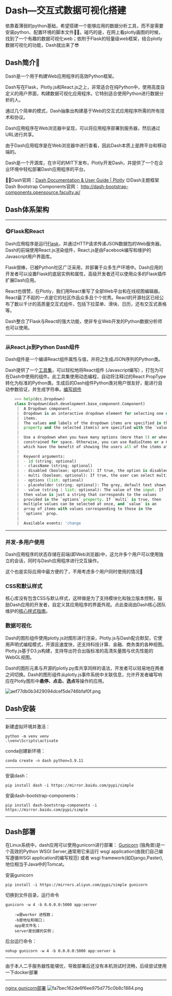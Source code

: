 # Dash—交互式数据可视化搭建
依靠着薄弱的python基础，希望搭建一个能够应用的数据分析工具，而不是需要安装python、配置环境的脚本文件🧑‍💻。碰巧的是，在网上看plotly画图的时候，找到了一个有趣的数据可视化web；依附于Flask的轻量级web框架，结合plotly数据可视化的功能，Dash就出来了😎

## Dash简介🚩
Dash是一个用于构建Web应用程序的高效Python框架。

Dash写在Flask，Plotly.js和React.js之上，非常适合在纯Python中，使用高度自定义的用户界面，构建数据可视化应用程序。它特别适合使用Python进行数据分析的人。

通过几个简单的模式，Dash抽象出构建基于Web的交互式应用程序所需的所有技术和协议。

Dash应用程序在Web浏览器中呈现，可以将应用程序部署到服务器，然后通过URL进行共享。

由于Dash应用程序是在Web浏览器中进行查看，因此Dash本质上是跨平台和移动端的。

Dash是一个开源库，在许可的MIT下发布，Plotly开发Dash，并提供了一个在企业环境中轻松部署Dash应用程序的平台。

🏳️‍🌈Dash官网：[Dash Documentation & User Guide | Plotly](https://dash.plotly.com/)
😌Dash主题框架 Dash Bootstrap Components官网：
http://dash-bootstrap-components.opensource.faculty.ai/

## Dash体系架构 
***
###  😋Flask和React
Dash应用程序是运行[Flask](https://links.jianshu.com/go?to=http%3A%2F%2Fflask.pocoo.org%2F)，并通过HTTP请求传递JSON数据包的Web服务器。Dash的前端使用React.js渲染组件，React.js是由Facebook编写和维护的Javascript用户界面库。

Flask很棒，已被Python社区广泛采用，并部署于众多生产环境中。Dash应用的开发者可以设置Flask的底层实例和属性，高级开发者还可以使用众多的Flask插件扩展Dash应用。

React也很赞，在Plotly，我们用React重写了全部Web平台和在线视图编辑器。React最了不起的一点是它的社区作品众多且个个优秀。React的开源社区已经公布了数以千计的高质量交互式组件，包括下拉菜单、滑块、日历，还有交互式表格等。

Dash整合了Flask与React的强大功能，使非专业Web开发的Python数据分析师也可以使用。
***
### 从React.js到Python Dash组件
Dash组件是一个编译React组件属性与值，并将之生成JSON序列的Python类。

Dash提供了一个[工具集](https://links.jianshu.com/go?to=https%3A%2F%2Fgithub.com%2Fplotly%2Fdash-components-archetype)，可以轻松地将React组件 (Javascript编写) ，打包为可在Dash中使用的组件。此工具集使用动态编程，自动将注释过的React PropType转化为标准的Python类。生成后的Dash组件Python类对用户很友好，能进行自动参数验证，并生成字符串。[编写组件](https://dash.plotly.com/plugins)
```python
    >>> help(dcc.Dropdown)
    class Dropdown(dash.development.base_component.Component)
     |  A Dropdown component.
     |  Dropdown is an interactive dropdown element for selecting one or more
     |  items.
     |  The values and labels of the dropdown items are specified in the `options`
     |  property and the selected item(s) are specified with the `value` property.
     |
     |  Use a dropdown when you have many options (more than 5) or when you are
     |  constrained for space. Otherwise, you can use RadioItems or a Checklist,
     |  which have the benefit of showing the users all of the items at once.
     |
     |  Keyword arguments:
     |  - id (string; optional)
     |  - className (string; optional)
     |  - disabled (boolean; optional): If true, the option is disabled
     |  - multi (boolean; optional): If true, the user can select multiple values
     |  - options (list; optional)
     |  - placeholder (string; optional): The grey, default text shown when no option is selected
     |  - value (string | list; optional): The value of the input. If `multi` is false (the default)
     |  then value is just a string that corresponds to the values
     |  provided in the `options` property. If `multi` is true, then
     |  multiple values can be selected at once, and `value` is an
     |  array of items with values corresponding to those in the
     |  `options` prop.
     |
     |  Available events: 'change
```
***
### 并发-多用户使用
Dash应用程序的状态存储在前端(即Web浏览器)中，这允许多个用户可以使用独立的会话，同时与Dash应用程序进行交互操作。

这个也是实际应用中最方便的了，不用考虑多个用户同时使用的情况🤞

###  CSS和默认样式
核心库没有包含CSS与默认样式，这样做是为了支持模块化和独立版本控制，鼓励Dash应用的开发者，自定义其应用程序的界面外观。点此查阅由Dash核心团队维护的[核心样式指南](https://links.jianshu.com/go?to=https%3A%2F%2Fcodepen.io%2Fchriddyp%2Fpen%2FbWLwgP)。

###  数据可视化
Dash的图形组件使用plotly.js对图形进行渲染，Plotly.js与Dash配合默契，它使用声明式编程模式，开源且速度快，还支持科技计算、金融、商务类的各种视图。Plotly.js基于D3.js构建，支持导出符合出版标准的高清矢量图与优先性能的WebGL视图。

Dash的图形元素与开源的plotly.py库共享同样的语法，开发者可以轻易地在两者之间切换。Dash的图形组件从plotly.js事件系统中关联信息，允许开发者编写响应在Plotly图形中**悬停、点击、选点**等操作的应用。

![aef77db0b3429094dcef5de746bfaf0f.png](aef77db0b3429094dcef5de746bfaf0f.png)

## Dash安装
***
新建虚拟环境并激活：
```
python -m venv venv
.\venv\Scripts\activate
```
conda创建新环境：
```
conda create -n dash python=3.9.11
```
***
安装dash：
```
pip install dash -i https://mirror.baidu.com/pypi/simple
```
安装dash-bootstrap-components：
```
pip install dash-bootstrap-components -i https://mirror.baidu.com/pypi/simple
```
***

## Dash部署
在Linux系统中，dash应用可以使用gunicorn进行部署：
[Gunicorn](https://link.zhihu.com/?target=http%3A//gunicorn.org/) (独角兽)是一个高效的Python WSGI Server,通常用它来运行 wsgi application(由我们自己编写遵循WSGI application的编写规范) 或者 wsgi framework(如Django,Paster),地位相当于Java中的Tomcat。

安装gunicorn
```
pip install -i https://mirrors.aliyun.com/pypi/simple gunicorn
```
切换到文件目录，运行命令
```
gunicorn -w 4 -b 0.0.0.0:5000 app:server
```
        -w是worker 进程数；
        -b是地址和端口；
        app是文件名；
        server是创建的实例；
后台运行命令：
```
nohup gunicorn -w 4 -b 0.0.0.0:5000 app:server &
```
***
由于本人二手服务器性能堪忧，导致部署后还没有本机测试时流畅，后续尝试使用一下docker部署
***
[nginx gunicorn部署](https://zhuanlan.zhihu.com/p/141626596)
![fa7bec162de6f6ee975d775c0b8c1884.png](fa7bec162de6f6ee975d775c0b8c1884.png "fa7bec162de6f6ee975d775c0b8c1884.png")



 















 
